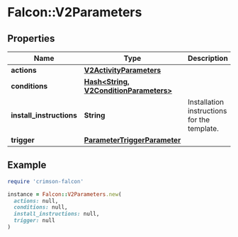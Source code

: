 # Falcon::V2Parameters

## Properties

| Name | Type | Description | Notes |
| ---- | ---- | ----------- | ----- |
| **actions** | [**V2ActivityParameters**](V2ActivityParameters.md) |  | [optional] |
| **conditions** | [**Hash&lt;String, V2ConditionParameters&gt;**](V2ConditionParameters.md) |  | [optional] |
| **install_instructions** | **String** | Installation instructions for the template. | [optional] |
| **trigger** | [**ParameterTriggerParameter**](ParameterTriggerParameter.md) |  | [optional] |

## Example

```ruby
require 'crimson-falcon'

instance = Falcon::V2Parameters.new(
  actions: null,
  conditions: null,
  install_instructions: null,
  trigger: null
)
```

